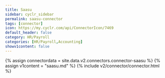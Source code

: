 ```yaml
---
title: Saasu
sidebar: cyclr_sidebar
permalink: saasu-connector
tags: [connector]
icon: https://my.cyclr.com/api/ConnectorIcon/7469
default_header: false
category: HR/Payroll
categories: [HR/Payroll,Accounting]
showv1content: false
---
```

{% assign connectordata = site.data.v2.connectors.connector-saasu %}
{% assign v1content = "saasu.md" %}
{% include v2/connector/connector.html %}	